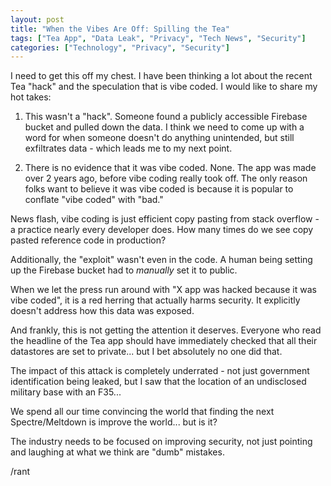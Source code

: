 ```yaml
---
layout: post
title: "When the Vibes Are Off: Spilling the Tea"
tags: ["Tea App", "Data Leak", "Privacy", "Tech News", "Security"]
categories: ["Technology", "Privacy", "Security"]
---
```

I need to get this off my chest. I have been thinking a lot about the recent Tea "hack" and the speculation that is vibe coded. I would like to share my hot takes:



1. This wasn't a "hack". Someone found a publicly accessible Firebase bucket and pulled down the data. I think we need to come up with a word for when someone doesn't do anything unintended, but still exfiltrates data - which leads me to my next point.



2. There is no evidence that it was vibe coded. None. The app was made over 2 years ago, before vibe coding really took off. The only reason folks want to believe it was vibe coded is because it is popular to conflate "vibe coded" with "bad."



News flash, vibe coding is just efficient copy pasting from stack overflow - a practice nearly every developer does. How many times do we see copy pasted reference code in production?



Additionally, the "exploit" wasn't even in the code. A human being setting up the Firebase bucket had to *manually* set it to public.



When we let the press run around with "X app was hacked because it was vibe coded", it is a red herring that actually harms security. It explicitly doesn't address how this data was exposed.



And frankly, this is not getting the attention it deserves. Everyone who read the headline of the Tea app should have immediately checked that all their datastores are set to private... but I bet absolutely no one did that.



The impact of this attack is completely underrated - not just government identification being leaked, but I saw that the location of an undisclosed military base with an F35...



We spend all our time convincing the world that finding the next Spectre/Meltdown is improve the world... but is it?



The industry needs to be focused on improving security, not just pointing and laughing at what we think are "dumb" mistakes.



/rant